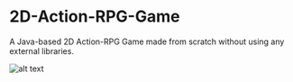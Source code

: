 # 2D-Action-RPG-Game
A Java-based 2D Action-RPG Game made from scratch without using any external libraries.

![alt text](https://imgur.com/6eTJG8z)
